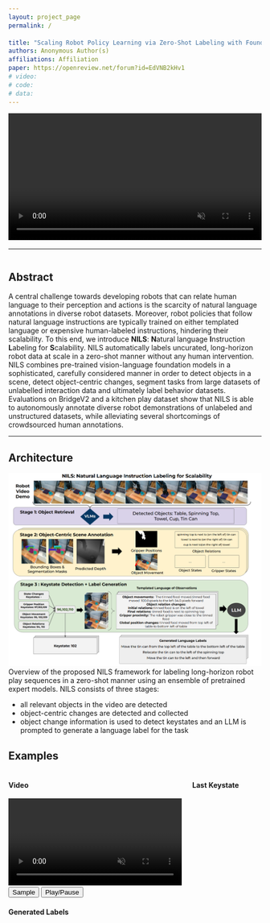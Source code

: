 ```yaml
---
layout: project_page
permalink: /

title: "Scaling Robot Policy Learning via Zero-Shot Labeling with Foundation Models"
authors: Anonymous Author(s)
affiliations: Affiliation
paper: https://openreview.net/forum?id=EdVNB2kHv1
# video: 
# code: 
# data: 
---
```


<video width="100%" controls muted loop playsinline>
    <source src="/static/video/NILS_new.mp4" type="video/mp4">
</video>

---

<div class="columns is-centered has-text-centered">
    <div class="column is-four-fifths">
        <h2>Abstract</h2>
        <div class="content has-text-justified">
A central challenge towards developing robots that can relate human language to their perception and actions is the scarcity of natural language annotations in diverse robot datasets. Moreover, robot policies that follow natural language instructions are typically trained on either templated language or expensive human-labeled instructions, hindering their scalability. To this end, we introduce <b>NILS</b>: <b>N</b>atural language <b>I</b>nstruction <b>L</b>abeling for <b>S</b>calability. NILS automatically labels uncurated, long-horizon robot data at scale in a zero-shot manner without any human intervention. NILS combines pre-trained vision-language foundation models in a sophisticated, carefully considered manner in order to detect objects in a scene, detect object-centric changes, segment tasks from large datasets of unlabelled interaction data and ultimately label behavior datasets. Evaluations on BridgeV2 and a kitchen play dataset show that NILS is able to autonomously annotate diverse robot demonstrations of unlabeled and unstructured datasets, while alleviating several shortcomings of crowdsourced human annotations.
        </div>
    </div>
</div>

---

<!-- > Note: This is an example of a Jekyll-based project website template: [Github link](https://github.com/shunzh/project_website).\
> The following content is generated by ChatGPT. The figure is manually added. -->

## Architecture
![MDT-V Overview](./static/image/lupus-example.png)
Overview of the proposed NILS framework for labeling long-horizon robot play sequences
in a zero-shot manner using an ensemble of pretrained expert models. NILS consists of three stages:
 - all relevant objects in the video are detected
 - object-centric changes are detected and collected
 - object change information is used to detect keystates and an LLM is prompted to generate a language label for the task

<h2>Examples</h2>

<div class="columns is-centered has-text-centered">
    <div class="column is-half" id="nils-video-container">
        <h4>Video</h4>
        <video id="nils-video" width="100%" muted playsinline>
            <source src="" type="video/mp4">
        </video>
    </div>
    <div class="column is-half">
        <h4>Last Keystate</h4>
        <canvas id="nils-keystate" width="100%" height="100%"></canvas>
    </div>
</div>
<div class="columns is-centered has-text-centered">
    <div class="column">
        <div class="buttons is-centered">
            <button id="nils-sample-button" class="button">Sample</button>
            <button id="nils-play-pause-button" class="button">Play/Pause</button>
            <!-- <button id="nils-prev-key-button" class="button">Previous Keystate</button>
            <button id="nils-next-key-button" class="button">Next Keystate</button> -->
        </div>
    </div>
</div>
<div class="columns is-centered has-text-centered">
    <div class="column">
        <h4>Generated Labels</h4>
        <div id="nils-labels-container"></div>
    </div>
</div>
<style>
    #nils-labels-container {
        display: flex;
        flex-direction: column;
        justify-content: space-evenly;
        align-items: center;
        gap: 1em;
    }
    #nils-keystate {
        width: 100%;
    }
</style>
<script>

const ANNOTATION_TYPES = [
    'all_gt_ks',
    'all',
    'enable_detection_ensemblingenable_object_state_filteringenable_scene_graph_denoisingenable_detection_refinmentenable_object_centric_relations',
    'enable_temporal_aggregationenable_detection_ensemblingenable_object_state_filteringenable_scene_graph_denoisingenable_detection_refinmentenable_object_centric_relationssimple_initial_object_detection',
    'enable_temporal_aggregationenable_object_state_filteringenable_scene_graph_denoisingenable_object_centric_relations',
    'gemini_pro',
    'gpt4v',
    'object_movement_gripper_close_scene_graph_object_state'
]

async function loadPaths() {
    const response = await fetch('./static/bridge_vis/paths.txt')
    const data = await response.text()
    const paths = data.split('\n')
    return paths
}

async function loadAnnotationsAndVideoLinkFromPath(path) {
    const responses = ANNOTATION_TYPES.map((type) => 
        fetch(`./static/bridge_vis/${path}/${type}.txt`)
            .then(response => {
                if (response.ok) {
                    return response.text()
                }
                return false
            })
            .catch(err => false)
    )

    const annotations_list = (await Promise.all(responses))
        .map((response, index) => response ? [ANNOTATION_TYPES[index], processAnnotation(response)] : null)
        .filter(item => item)
    const annotations = Object.fromEntries(annotations_list)

    const videoLink = `./static/bridge_vis/${path}/orig_conv.mp4`
    return { annotations, videoLink }
}

function processAnnotation(fileContent) {
    const lines = fileContent.split('\n')
    const parsedData = lines.map(line => {
        if (line === '') {
            return null
        }
        const [_, keystate, labels] = line.match(/Keystate: (\d+) - Annotation: (\[.*\])/)
        sanitized = labels // I hate this, why can't it be proper JSON, why are we using python print output uggh
            .replace(/\['/g, '["')
            .replace(/'\]/g, '"]')
            .replace(/', '/g, '", "')
            .replace(/", '/g, '", "')
            .replace(/', "/g, '", "')
        try {
            return {
                keystate: parseInt(keystate),
                labels: JSON.parse(sanitized)
            }
        } catch (e) {
            console.error(keystate, labels, sanitized, e)
            throw e
        }
    }).filter(item => item)
    return parsedData
}

function sampleFromPaths(paths) {
    const randomIndex = Math.floor(Math.random() * paths.length)
    return paths[randomIndex]
    // return paths[0]
}

const state = {
    annotations: null,
    selected_annotation_type: 'all_gt_ks',
    current_frame: 0,
    keystate: null,
    prev_keystate: null,
    fps: null,
    video_loaded: false
}

window.state = state

function resetState() {
    state.annotations = null
    state.current_frame = 0
    state.keystate = null
    state.prev_keystate = null
}

function updateUI() {
    if (!state.video_loaded) {
        return
    }

    const shouldUpdate = updateKeystate()
    if (shouldUpdate) {
        fillLabels()
        fillCanvas()
    }
}

function updateKeystate() {
    const annotations = state.annotations[state.selected_annotation_type]
    const keystates = annotations.map(label => label.keystate)
    const newKeystate = keystates.find(keystate => state.current_frame <= keystate) // array is short, so binary search not needed
    console.log(state.current_frame, newKeystate)
    if (newKeystate !== state.keystate) {
        state.prev_keystate = state.keystate
        state.keystate = newKeystate
        return true
    }
    return false
}

function fillLabels() {    
    const labels = state.annotations[state.selected_annotation_type].find(label => label.keystate === state.keystate).labels
    const labelsContainer = $('#nils-labels-container')
    labelsContainer.empty()
    labels.forEach(label => {
        const labelElement = $('<div></div>').text(label)
        labelsContainer.append(labelElement)
    })
}

function fillCanvas() {
    const video = $('#nils-video')[0]
    const canvas = $('#nils-keystate')[0]
    const ctx = canvas.getContext('2d')
    ctx.drawImage(video, 0, 0, video.videoWidth, video.videoHeight, 0, 0, video.videoWidth, video.videoHeight)
}

$(document).ready(async function() {
    const paths = await loadPaths()
    
    async function sample() {
        resetState()
        const path = sampleFromPaths(paths)
        const { annotations, videoLink } = await loadAnnotationsAndVideoLinkFromPath(path)
        state.annotations = annotations
        $('#nils-video source').attr('src', videoLink)
        $('#nils-video')[0].load()
        updateUI()
    }

    await sample()

    $("#nils-sample-button").click(async function() {
        await sample()
    })

    $("#nils-play-pause-button").click(function() {
        if (!state.video_loaded) {
            return
        }

        const video = $('#nils-video')[0]
        if (video.paused) {
            video.play()
        } else {
            video.pause()
        }
    })

    // $("#nils-prev-key-button").click(function() {
    //     if (!state.video_loaded) {
    //         return
    //     }
    //     const annotations = state.annotations[state.selected_annotation_type]
    //     const keystates = annotations.map(label => label.keystate)
    //     const currentIndex = keystates.indexOf(state.keystate)
    //     if (currentIndex > 0) {
    //         state.current_frame = keystates[currentIndex - 1]
    //         $('#nils-video')[0].currentTime = state.current_frame / state.fps
    //         updateUI()
    //     }
    // })

    // $("#nils-next-key-button").click(function() {
    //     if (!state.video_loaded) {
    //         return
    //     }
    //     const annotations = state.annotations[state.selected_annotation_type]
    //     const keystates = annotations.map(label => label.keystate)
    //     const currentIndex = keystates.indexOf(state.keystate)
    //     if (currentIndex < keystates.length) {
    //         state.current_frame = keystates[currentIndex]
    //         $('#nils-video')[0].currentTime = state.current_frame / state.fps
    //         updateUI()
    //     }
    // })

    $('#nils-video').on('timeupdate', function() {
        state.current_frame = Math.floor(this.currentTime * state.fps)
        updateUI()
    })

    $('#nils-video').on('loadeddata', function() {
        const video = $('#nils-video')[0]
        const canvas = $('#nils-keystate')[0]
        const videoWidth = video.videoWidth
        const videoHeight = video.videoHeight
        canvas.width = videoWidth
        canvas.height = videoHeight

        state.fps = state.annotations[state.selected_annotation_type].slice(-1)[0].keystate / video.duration
        state.video_loaded = true
    });
})


</script>